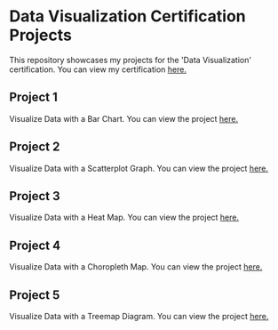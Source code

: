# Data Visualization Certification Projects

This repository showcases my projects for the 'Data Visualization' certification. You can view my certification [here.](https://www.freecodecamp.org/certification/AbrahamBilici/data-visualization)

## Project 1 
Visualize Data with a Bar Chart. You can view the project [here.](https://abrahambilici.github.io/certification/Visualize%20Data%20with%20a%20Bar%20Chart/index.html)

## Project 2
Visualize Data with a Scatterplot Graph. You can view the project [here.](https://abrahambilici.github.io/certification/Visualize%20Data%20with%20a%20Scatterplot%20Graph/index.html)

## Project 3
Visualize Data with a Heat Map. You can view the project [here.](https://abrahambilici.github.io/certification/Visualize%20Data%20with%20a%20Heat%20Map/index.html)

## Project 4
Visualize Data with a Choropleth Map. You can view the project [here.](https://abrahambilici.github.io/certification/Visualize%20Data%20with%20a%20Choropleth%20Map/index.html)

## Project 5
Visualize Data with a Treemap Diagram. You can view the project [here.](https://abrahambilici.github.io/certification/Visualize%20Data%20with%20a%20Treemap%20Diagram/index.html)
